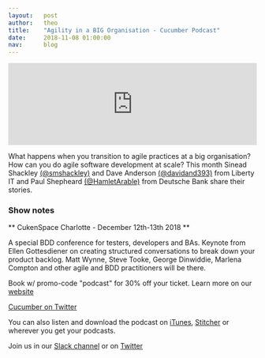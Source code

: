 ```yaml
---
layout:   post
author:   theo
title:    "Agility in a BIG Organisation - Cucumber Podcast"
date:     2018-11-08 01:00:00
nav:      blog
---
```

<iframe width="100%" height="166" scrolling="no" frameborder="no" allow="autoplay" src="https://w.soundcloud.com/player/?url=https%3A//api.soundcloud.com/tracks/526569183&color=%23ff5500&auto_play=false&hide_related=false&show_comments=true&show_user=true&show_reposts=false&show_teaser=true"></iframe>

What happens when you transition to agile practices at a big organisation? How can you do agile software development at scale? This month Sinead Shackley [(@smshackley)](https://twitter.com/smshackley) and Dave Anderson [(@davidand393)](https://twitter.com/davidand393?) from Liberty IT and Paul Shepheard [(@HamletArable)](https://twitter.com/HamletArable) from Deutsche Bank share their stories.


### Show notes

** CukenSpace Charlotte - December 12th-13th 2018 **

A special BDD conference for testers, developers and BAs. Keynote from Ellen Gottesdiener on creating structured conversations to break down your product backlog. Matt Wynne, Steve Tooke, George Dinwiddie, Marlena Compton and other agile and BDD practitioners will be there.

Book w/ promo-code "podcast" for 30% off your ticket. Learn more on our [website](https://cucumber.io/events/2018/12/12/cukenspace-charlotte)



[Cucumber on Twitter](https://twitter.com/cucumberbdd)

You can also listen and download the podcast on [iTunes](https://itunes.apple.com/gb/podcast/cucumber-podcast-rss/id1078896635), [Stitcher](http://www.stitcher.com/s?fid=81999&refid=stpr) or wherever you get your podcasts. 

Join us in our [Slack channel](https://cucumber.io/support#slack) or on [Twitter](https://twitter.com/cucumberbdd)
